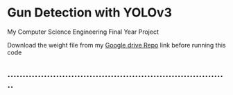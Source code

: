 # Gun Detection with YOLOv3
My Computer Science Engineering Final Year Project<br/>

Download the weight file from my <a href="https://drive.google.com/file/d/1WjHpBckxkt4DEJCbe8fmly-FZuax5KWw/view?usp=sharing">Google drive Repo</a>  link before running this code
<br/>

## .........................................................................
